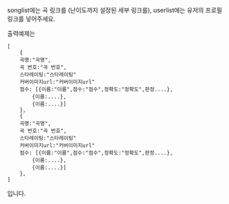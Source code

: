 songlist에는 곡 링크를 (난이도까지 설정된 세부 링크를), userlist에는 유저의 프로필 링크를 넣어주세요.

출력예제는
```
[
	{
	곡명:"곡명", 
	곡 번호:"곡 번호",
	스타레이팅:"스타레이팅"
	커버이미지url:"커버이미지url"
	점수: [{이름:"이름",점수:"점수",정확도:"정확도",판정....},
		{이름:....},
		{이름:....}]
	},
	{
	곡명:"곡명", 
	곡 번호:"곡 번호",
	스타레이팅:"스타레이팅"
	커버이미지url:"커버이미지url"
	점수: [{이름:"이름",점수:"점수",정확도:"정확도",판정....},
		{이름:....},
		{이름:....}]
	},
]
```

입니다.